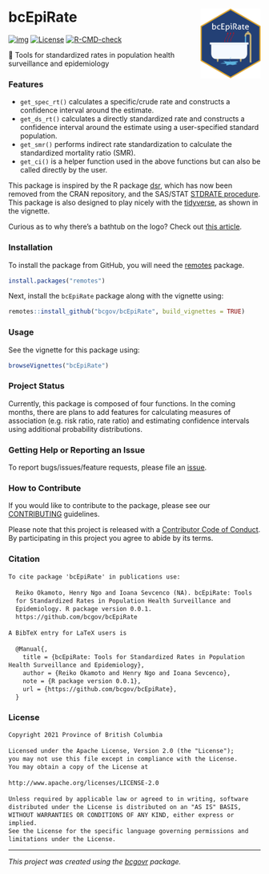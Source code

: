 # bcEpiRate <a href="https://github.com/bcgov/bcEpiRate"><img src="man/figures/logo.png" align="right" height="138.5"/></a>

<!-- badges: start -->

[![img](https://img.shields.io/badge/Lifecycle-Stable-97ca00)](https://github.com/bcgov/repomountie/blob/master/doc/lifecycle-badges.md)
[![License](https://img.shields.io/badge/License-Apache%202.0-blue.svg)](https://opensource.org/licenses/Apache-2.0)
[![R-CMD-check](https://github.com/bcgov/bcEpiRate/workflows/R-CMD-check/badge.svg)](https://github.com/bcgov/bcEpiRate/actions)

:toolbox: Tools for standardized rates in population health surveillance
and epidemiology

### Features

-   `get_spec_rt()` calculates a specific/crude rate and constructs a
    confidence interval around the estimate.
-   `get_ds_rt()` calculates a directly standardized rate and constructs
    a confidence interval around the estimate using a user-specified
    standard population.
-   `get_smr()` performs indirect rate standardization to calculate the
    standardized mortality ratio (SMR).
-   `get_ci()` is a helper function used in the above functions but can
    also be called directly by the user.

This package is inspired by the R package
[dsr](https://cran.r-project.org/web/packages/dsr/index.html), which has
now been removed from the CRAN repository, and the SAS/STAT [STDRATE
procedure](https://support.sas.com/documentation/onlinedoc/stat/151/stdrate.pdf).
This package is also designed to play nicely with the
[tidyverse](https://www.tidyverse.org/), as shown in the vignette.

Curious as to why there’s a bathtub on the logo? Check out [this
article](https://www.publichealth.hscni.net/node/5277).

### Installation

To install the package from GitHub, you will need the
[remotes](https://github.com/r-lib/remotes) package.

``` r
install.packages("remotes")
```

Next, install the `bcEpiRate` package along with the vignette using:

``` r
remotes::install_github("bcgov/bcEpiRate", build_vignettes = TRUE)
```

### Usage

See the vignette for this package using:

``` r
browseVignettes("bcEpiRate")
```

### Project Status

Currently, this package is composed of four functions. In the coming
months, there are plans to add features for calculating measures of
association (e.g. risk ratio, rate ratio) and estimating confidence
intervals using additional probability distributions.

### Getting Help or Reporting an Issue

To report bugs/issues/feature requests, please file an
[issue](https://github.com/bcgov/bcEpiRate/issues/).

### How to Contribute

If you would like to contribute to the package, please see our
[CONTRIBUTING](CONTRIBUTING.md) guidelines.

Please note that this project is released with a [Contributor Code of
Conduct](CODE_OF_CONDUCT.md). By participating in this project you agree
to abide by its terms.

### Citation


    To cite package 'bcEpiRate' in publications use:

      Reiko Okamoto, Henry Ngo and Ioana Sevcenco (NA). bcEpiRate: Tools
      for Standardized Rates in Population Health Surveillance and
      Epidemiology. R package version 0.0.1.
      https://github.com/bcgov/bcEpiRate

    A BibTeX entry for LaTeX users is

      @Manual{,
        title = {bcEpiRate: Tools for Standardized Rates in Population Health Surveillance and Epidemiology},
        author = {Reiko Okamoto and Henry Ngo and Ioana Sevcenco},
        note = {R package version 0.0.1},
        url = {https://github.com/bcgov/bcEpiRate},
      }

### License

    Copyright 2021 Province of British Columbia

    Licensed under the Apache License, Version 2.0 (the "License");
    you may not use this file except in compliance with the License.
    You may obtain a copy of the License at

    http://www.apache.org/licenses/LICENSE-2.0

    Unless required by applicable law or agreed to in writing, software distributed under the License is distributed on an "AS IS" BASIS,
    WITHOUT WARRANTIES OR CONDITIONS OF ANY KIND, either express or implied.
    See the License for the specific language governing permissions and limitations under the License.

------------------------------------------------------------------------

*This project was created using the
[bcgovr](https://github.com/bcgov/bcgovr) package.*
